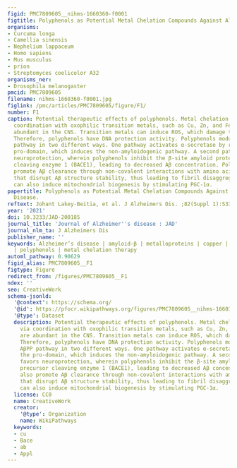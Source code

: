 ```yaml
---
figid: PMC7809605__nihms-1660360-f0001
figtitle: Polyphenols as Potential Metal Chelation Compounds Against Alzheimer’s Disease
organisms:
- Curcuma longa
- Camellia sinensis
- Nephelium lappaceum
- Homo sapiens
- Mus musculus
- prion
- Streptomyces coelicolor A32
organisms_ner:
- Drosophila melanogaster
pmcid: PMC7809605
filename: nihms-1660360-f0001.jpg
figlink: /pmc/articles/PMC7809605/figure/F1/
number: F1
caption: Potential therapeutic effects of polyphenols. Metal chelation occurs via
  coordination with oxophilic transition metals, such as Cu, Zn, and Fe, which are
  abundant in the CNS. Transition metals can induce ROS, which damage the genome.
  Therefore, polyphenols have DNA protection activity. Polyphenols modulate the AβPP
  pathway in two different ways. One pathway activates α-secretase by removing the
  pro-domain, which induces the non-amyloidogenic pathway. A second pathway favors
  neuroprotection, wherein polyphenols inhibit the β-site amyloid protein precursor
  cleaving enzyme 1 (BACE1), leading to decreased Aβ concentration. Polyphenols also
  promote Aβ clearance through non-covalent interactions with amino acid residues
  that disrupt Aβ structure stability, thus leading to fibril disaggregation. Polyphenols
  can also induce mitochondrial biogenesis by stimulating PGC-1α.
papertitle: Polyphenols as Potential Metal Chelation Compounds Against Alzheimer’s
  Disease.
reftext: Johant Lakey-Beitia, et al. J Alzheimers Dis. ;82(Suppl 1):S335-S357.
year: '2021'
doi: 10.3233/JAD-200185
journal_title: 'Journal of Alzheimer''s disease : JAD'
journal_nlm_ta: J Alzheimers Dis
publisher_name: ''
keywords: Alzheimer’s disease | amyloid-β | metalloproteins | copper | zinc | iron
  | polyphenols | metal chelation therapy
automl_pathway: 0.90629
figid_alias: PMC7809605__F1
figtype: Figure
redirect_from: /figures/PMC7809605__F1
ndex: ''
seo: CreativeWork
schema-jsonld:
  '@context': https://schema.org/
  '@id': https://pfocr.wikipathways.org/figures/PMC7809605__nihms-1660360-f0001.html
  '@type': Dataset
  description: Potential therapeutic effects of polyphenols. Metal chelation occurs
    via coordination with oxophilic transition metals, such as Cu, Zn, and Fe, which
    are abundant in the CNS. Transition metals can induce ROS, which damage the genome.
    Therefore, polyphenols have DNA protection activity. Polyphenols modulate the
    AβPP pathway in two different ways. One pathway activates α-secretase by removing
    the pro-domain, which induces the non-amyloidogenic pathway. A second pathway
    favors neuroprotection, wherein polyphenols inhibit the β-site amyloid protein
    precursor cleaving enzyme 1 (BACE1), leading to decreased Aβ concentration. Polyphenols
    also promote Aβ clearance through non-covalent interactions with amino acid residues
    that disrupt Aβ structure stability, thus leading to fibril disaggregation. Polyphenols
    can also induce mitochondrial biogenesis by stimulating PGC-1α.
  license: CC0
  name: CreativeWork
  creator:
    '@type': Organization
    name: WikiPathways
  keywords:
  - cu
  - Bace
  - ab
  - Appl
---
```

